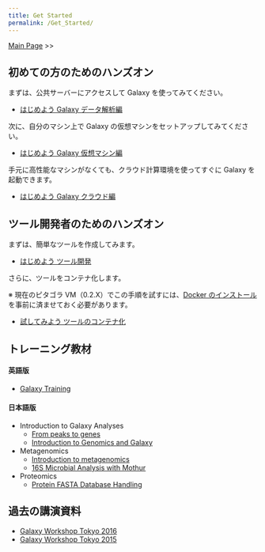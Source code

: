 ```yaml
---
title: Get Started
permalink: /Get_Started/
---
```


[Main Page](/Main_Page "wikilink") &gt;&gt;

初めての方のためのハンズオン
----------------------------

まずは、公共サーバーにアクセスして Galaxy を使ってみてください。

-   [はじめよう Galaxy データ解析編](https://docs.google.com/document/d/1JIoEBe8THqqRQoDQVxC_gFTifuk97vUZhtVaZU5NnSc/edit?usp=sharing)

次に、自分のマシン上で Galaxy の仮想マシンをセットアップしてみてください。

-   [はじめよう Galaxy 仮想マシン編](https://docs.google.com/document/d/15x92uQyS4lMQUUyTHyQqKz-6O4u64TQdQW9vcwvC4u0/edit?usp=sharing)

手元に高性能なマシンがなくても、クラウド計算環境を使ってすぐに Galaxy を起動できます。

-   [はじめよう Galaxy クラウド編](https://docs.google.com/document/d/1H2n8jKe_cMzu2JX7RZX9zL2bz9uFe0lNwpIo0hIF19Y/edit?usp=sharing)

ツール開発者のためのハンズオン
------------------------------

まずは、簡単なツールを作成してみます。

-   [はじめよう ツール開発](https://docs.google.com/document/d/1oKHSWv2veCgqkzgm39f5fn9bbXqPSoS-3E4C9WVaE9k/edit?usp=sharing)

さらに、ツールをコンテナ化します。

※ 現在のピタゴラ VM（0.2.X）でこの手順を試すには、[Docker のインストール](http://wiki.pitagora-galaxy.org/wiki/index.php/%E3%83%84%E3%83%BC%E3%83%AB%E3%81%AE%E3%82%B3%E3%83%B3%E3%83%86%E3%83%8A%E5%8C%96#Galaxy_.E3.82.B5.E3.83.BC.E3.83.90.E3.83.BC.E5.81.B4.E3.81.A7.E8.A8.AD.E5.AE.9A.E3.81.97.E3.81.A6.E3.81.8A.E3.81.8F.E3.81.B9.E3.81.8D.E3.81.93.E3.81.A8) を事前に済ませておく必要があります。

-   [試してみよう ツールのコンテナ化](https://docs.google.com/document/d/1A1QPEFzpIxSO__cOw3dTQU5ofa2NhV3LMw7Fcf6mRNg/edit?usp=sharing)

トレーニング教材
----------------

#### 英語版

-   [Galaxy Training](https://galaxyproject.github.io/training-material/)

#### 日本語版

-   Introduction to Galaxy Analyses
    -   [From peaks to genes](https://github.com/A-Asai/training-material/tree/master/topics/introduction/tutorials/galaxy-intro-peaks2genes/tutorial_ja.md)
    -   [Introduction to Genomics and Galaxy](https://github.com/A-Asai/training-material/blob/master/topics/introduction/tutorials/galaxy-intro-strands/tutorial_ja.md)
-   Metagenomics
    -   [Introduction to metagenomics](https://github.com/A-Asai/training-material/blob/master/topics/metagenomics/tutorials/general-tutorial/tutorial_ja.md)
    -   [16S Microbial Analysis with Mothur](https://github.com/A-Asai/training-material/blob/master/topics/metagenomics/tutorials/mothur-miseq-sop/tutorial_ja.md)
-   Proteomics
    -   [Protein FASTA Database Handling](https://github.com/A-Asai/training-material/blob/master/topics/proteomics/tutorials/database-handling/tutorial_ja.md)

過去の講演資料
--------------

-   [Galaxy Workshop Tokyo 2016](/Galaxy_Workshop_Tokyo_2016 "wikilink")
-   [Galaxy Workshop Tokyo 2015](/Galaxy_Workshop_Tokyo_2015 "wikilink")
